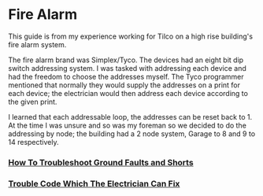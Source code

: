 # Fire Alarm

This guide is from my experience working for Tilco on a high rise building's fire alarm system. 

The fire alarm brand was Simplex/Tyco. The devices had an eight bit dip switch addressing system. I was tasked with addressing each device and had the freedom to choose the addresses myself. The Tyco programmer mentioned that normally they would supply the addresses on a print for each device; the electrician would then address each device according to the given print.

I learned that each addressable loop, the addresses can be reset back to 1. At the time I was unsure and so was my foreman so we decided to do the addressing by node; the building had a 2 node system, Garage to 8 and 9 to 14 respectively. 

### [How To Troubleshoot Ground Faults and Shorts](./troubleshooting-groundfaults.md)

### [Trouble Code Which The Electrician Can Fix](./other_trouble_codes.md)